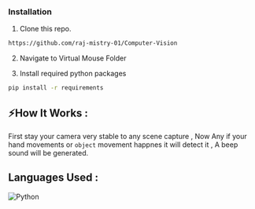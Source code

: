 
### Installation

1. Clone this repo.

```bash
https://github.com/raj-mistry-01/Computer-Vision
```

2. Navigate to Virtual Mouse Folder
   
3. Install required python packages

```bash
pip install -r requirements
```

## ⚡How It Works :
First stay your camera very stable to any scene capture , Now Any if your hand movements or ```object``` movement happnes it will detect it , A beep sound will be generated.

## Languages Used : 
![Python](https://img.shields.io/badge/python-3670A0?style=for-the-badge&logo=python&logoColor=ffdd54)
